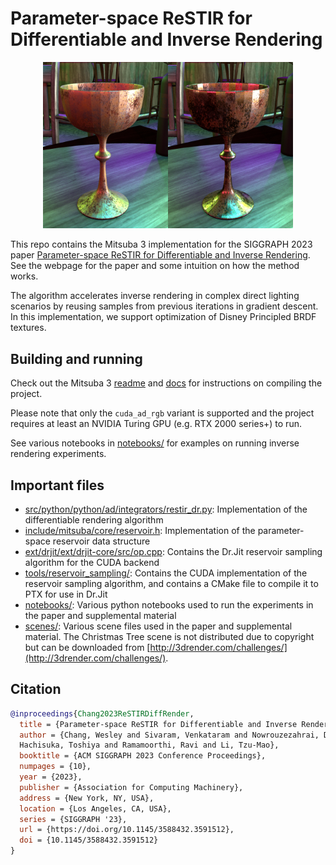 # Parameter-space ReSTIR for Differentiable and Inverse Rendering

<div align="center">
    <img src="images/representative.jpg" width=400 />
</div>

This repo contains the Mitsuba 3 implementation for the SIGGRAPH 2023 paper
[Parameter-space ReSTIR for Differentiable and Inverse Rendering](https://weschang.com/publications/restir-dr/).
See the webpage for the paper and some intuition on how the method works.

The algorithm accelerates inverse rendering in complex direct lighting scenarios by reusing samples
from previous iterations in gradient descent.
In this implementation, we support optimization of Disney Principled BRDF textures.

## Building and running
Check out the Mitsuba 3 [readme](https://github.com/mitsuba-renderer/mitsuba3) and
[docs](https://mitsuba.readthedocs.io/en/stable/src/developer_guide/compiling.html) for instructions
on compiling the project.

Please note that only the `cuda_ad_rgb` variant is supported and the project requires at least an NVIDIA
Turing GPU (e.g. RTX 2000 series+) to run.

See various notebooks in [notebooks/](notebooks/) for examples on running inverse rendering experiments.

## Important files
* [src/python/python/ad/integrators/restir_dr.py](src/python/python/ad/integrators/restir_dr.py):
    Implementation of the differentiable rendering algorithm
* [include/mitsuba/core/reservoir.h](include/mitsuba/core/reservoir.h):
    Implementation of the parameter-space reservoir data structure
* [ext/drjit/ext/drjit-core/src/op.cpp](ext/drjit/ext/drjit-core/src/op.cpp):
    Contains the Dr.Jit reservoir sampling algorithm for the CUDA backend
* [tools/reservoir_sampling/](tools/reservoir_sampling/):
    Contains the CUDA implementation of the reservoir sampling algorithm,
    and contains a CMake file to compile it to PTX for use in Dr.Jit
* [notebooks/](notebooks/):
    Various python notebooks used to run the experiments in the paper and supplemental material
* [scenes/](scenes/):
    Various scene files used in the paper and supplemental material.
    The Christmas Tree scene is not distributed due to copyright but can be downloaded from
    [http://3drender.com/challenges/](http://3drender.com/challenges/).

## Citation

```bibtex
@inproceedings{Chang2023ReSTIRDiffRender,
  title = {Parameter-space ReSTIR for Differentiable and Inverse Rendering},
  author = {Chang, Wesley and Sivaram, Venkataram and Nowrouzezahrai, Derek and
  Hachisuka, Toshiya and Ramamoorthi, Ravi and Li, Tzu-Mao},
  booktitle = {ACM SIGGRAPH 2023 Conference Proceedings},
  numpages = {10},
  year = {2023},
  publisher = {Association for Computing Machinery},
  address = {New York, NY, USA},
  location = {Los Angeles, CA, USA},
  series = {SIGGRAPH '23},
  url = {https://doi.org/10.1145/3588432.3591512},
  doi = {10.1145/3588432.3591512}
}
```
